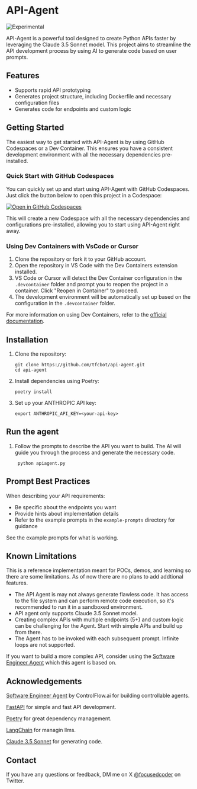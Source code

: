 # API-Agent

![Experimental](https://img.shields.io/badge/Status-Experimental-yellow)

API-Agent is a powerful tool designed to create Python APIs faster by leveraging the Claude 3.5 Sonnet model. This project aims to streamline the API development process by using AI to generate code based on user prompts.




## Features

- Supports rapid API prototyping
- Generates project structure, including Dockerfile and necessary configuration files
- Generates code for endpoints and custom logic


## Getting Started

The easiest way to get started with API-Agent is by using GitHub Codespaces or a Dev Container. This ensures you have a consistent development environment with all the necessary dependencies pre-installed.


### Quick Start with GitHub Codespaces

You can quickly set up and start using API-Agent with GitHub Codespaces. Just click the button below to open this project in a Codespace:

[![Open in GitHub Codespaces](https://github.com/codespaces/badge.svg)](https://github.com/codespaces/new?hide_repo_select=true&ref=main&repo=839018747)

This will create a new Codespace with all the necessary dependencies and configurations pre-installed, allowing you to start using API-Agent right away.



### Using Dev Containers with VsCode or Cursor

1. Clone the repository or fork it to your GitHub account.
2. Open the repository in VS Code with the Dev Containers extension installed.
3. VS Code or Cursor will detect the Dev Container configuration in the `.devcontainer` folder and prompt you to reopen the project in a container. Click "Reopen in Container" to proceed.
4. The development environment will be automatically set up based on the configuration in the `.devcontainer` folder.

For more information on using Dev Containers, refer to the [official documentation](https://code.visualstudio.com/docs/devcontainers/containers).

## Installation

1. Clone the repository:
    ```
    git clone https://github.com/tfcbot/api-agent.git
    cd api-agent
    ```

2. Install dependencies using Poetry:
    ```
    poetry install
    ```

3. Set up your ANTHROPIC API key:
    ```
    export ANTHROPIC_API_KEY=<your-api-key>
    ```

## Run the agent
1. Follow the prompts to describe the API you want to build. The AI will guide you through the process and generate the necessary code.

        python apiagent.py


## Prompt Best Practices

When describing your API requirements:
- Be specific about the endpoints you want
- Provide hints about implementation details
- Refer to the example prompts in the `example-prompts` directory for guidance


See the example prompts for what is working. 

## Known Limitations 

This is a reference implementation meant for POCs, demos, and learning so there are some limitations. As of now there are no plans to add addtional features. 

- The API Agent is may not always generate flawless code. It has access to the file system and can perform remote code execution, so it's recommended to run it in a sandboxed environment. 
- API agent only supports Claude 3.5 Sonnet model. 
- Creating complex APIs with multiple endpoints (5+) and custom logic can be challenging for the Agent. Start with simple APIs and build up from there. 
- The Agent has to be invoked with each subsequent prompt. Infinite loops are not supported. 

If you want to build a more complex API, consider using the [Software Engineer Agent](https://controlflow.ai/examples/agent-engineer) which this agent is based on. 


## Acknowledgements

[Software Engineer Agent](https://controlflow.ai/examples/agent-engineer) by ControlFlow.ai for building controllable agents. 

[FastAPI](https://fastapi.tiangolo.com/) for simple and fast API development. 

[Poetry](https://python-poetry.org/) for great dependency management. 

[LangChain](https://python.langchain.com/docs/get_started/introduction) for managin llms.

[Claude 3.5 Sonnet](https://docs.anthropic.com/claude-3-sonnet/reference/claude-3-sonnet-model-parameters) for generating code. 

## Contact

If you have any questions or feedback, DM me on X [@focusedcoder](https://twitter.com/focusedcoder) on Twitter. 